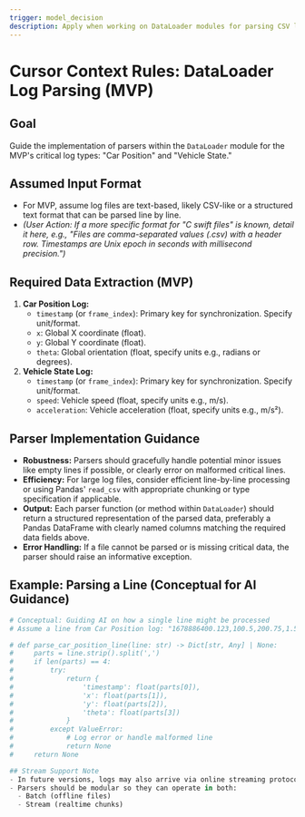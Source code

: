 ```yaml
---
trigger: model_decision
description: Apply when working on DataLoader modules for parsing CSV logs of vehicle position/state
---
```


# Cursor Context Rules: DataLoader Log Parsing (MVP)

## Goal
Guide the implementation of parsers within the `DataLoader` module for the MVP's critical log types: "Car Position" and "Vehicle State."

## Assumed Input Format
- For MVP, assume log files are text-based, likely CSV-like or a structured text format that can be parsed line by line.
- *(User Action: If a more specific format for "C swift files" is known, detail it here, e.g., "Files are comma-separated values (.csv) with a header row. Timestamps are Unix epoch in seconds with millisecond precision.")*

## Required Data Extraction (MVP)

1.  **Car Position Log:**
    * `timestamp` (or `frame_index`): Primary key for synchronization. Specify unit/format.
    * `x`: Global X coordinate (float).
    * `y`: Global Y coordinate (float).
    * `theta`: Global orientation (float, specify units e.g., radians or degrees).
2.  **Vehicle State Log:**
    * `timestamp` (or `frame_index`): Primary key for synchronization. Specify unit/format.
    * `speed`: Vehicle speed (float, specify units e.g., m/s).
    * `acceleration`: Vehicle acceleration (float, specify units e.g., m/s²).

## Parser Implementation Guidance
- **Robustness:** Parsers should gracefully handle potential minor issues like empty lines if possible, or clearly error on malformed critical lines.
- **Efficiency:** For large log files, consider efficient line-by-line processing or using Pandas' `read_csv` with appropriate chunking or type specification if applicable.
- **Output:** Each parser function (or method within `DataLoader`) should return a structured representation of the parsed data, preferably a Pandas DataFrame with clearly named columns matching the required data fields above.
- **Error Handling:** If a file cannot be parsed or is missing critical data, the parser should raise an informative exception.

## Example: Parsing a Line (Conceptual for AI Guidance)
```python
# Conceptual: Guiding AI on how a single line might be processed
# Assume a line from Car Position log: "1678886400.123,100.5,200.75,1.57" (timestamp,x,y,theta)

# def parse_car_position_line(line: str) -> Dict[str, Any] | None:
#     parts = line.strip().split(',')
#     if len(parts) == 4:
#         try:
#             return {
#                 'timestamp': float(parts[0]),
#                 'x': float(parts[1]),
#                 'y': float(parts[2]),
#                 'theta': float(parts[3])
#             }
#         except ValueError:
#             # Log error or handle malformed line
#             return None
#     return None

## Stream Support Note
- In future versions, logs may also arrive via online streaming protocols (e.g., Protobuf over gRPC or Kafka).
- Parsers should be modular so they can operate in both:
  - Batch (offline files)
  - Stream (realtime chunks)
